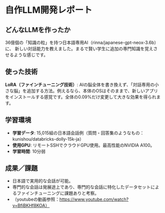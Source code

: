 # 自作LLM開発レポート

## どんなLLMを作ったか
36億個の「知識の粒」を持つ日本語専用AI（rinna/japanese-gpt-neox-3.6b）に、
新しい対話能力を教えました。まるで賢い学生に追加の専門知識を覚えさせるような感じです。

## 使った技術
**LoRA（ファインチューニング技術）**: AIの脳全体を書き換えず、「対話専用の小さな脳」を追加する方法。例えるなら、本体のOSはそのままで、新しいアプリをインストールする感覚です。全体の0.09%だけ変更して大きな効果を得られます。

## 学習環境
- **学習データ**: 15,015組の日本語会話例（質問・回答集のようなもの：kunishou/databricks-dolly-15k-ja）
- **使用GPU**: リモートSSHでクラウドGPU使用。最高性能のNVIDIA A100。
- **学習時間**: 10分弱

## 成果／課題
- 日本語で実用的な会話が可能。
- 専門的な会話は発展途上であり、専門的な会話に特化したデータセットによるファインチューニングに課題ありと考察。
- （youtubeの動画参照：https://www.youtube.com/watch?v=BfiBKHf8KOA）
